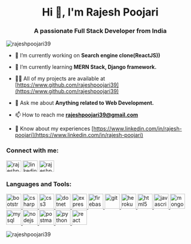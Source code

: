 <h1 align="center">Hi 👋, I'm Rajesh Poojari</h1>
<h3 align="center">A passionate Full Stack Developer from India</h3>

<p align="left"> <img src="https://komarev.com/ghpvc/?username=rajeshpoojari39&label=Profile%20views&color=0e75b6&style=flat" alt="rajeshpoojari39" /> </p>

- 🔭 I’m currently working on **Search engine clone(ReactJS))**

- 🌱 I’m currently learning **MERN Stack, Django framework.**

- 👨‍💻 All of my projects are available at [https://www.github.com/rajeshpoojari39](https://www.github.com/rajeshpoojari39)

- 💬 Ask me about **Anything related to Web Development.**

- 📫 How to reach me **rajeshpoojari39@gmail.com**

- 📄 Know about my experiences [https://www.linkedin.com/in/rajesh-poojari](https://www.linkedin.com/in/rajesh-poojari)

<h3 align="left">Connect with me:</h3>
<p align="left">
<a href="https://codepen.io/rajeshpoojari39" target="blank"><img align="center" src="https://cdn.jsdelivr.net/npm/simple-icons@3.0.1/icons/codepen.svg" alt="rajeshpoojari39" height="30" width="40" /></a>
<a href="https://linkedin.com/in/rajesh-poojari" target="blank"><img align="center" src="https://cdn.jsdelivr.net/npm/simple-icons@3.0.1/icons/linkedin.svg" alt="linkedin.com/in/rajesh-poojari" height="30" width="40" /></a>
<a href="https://instagram.com/rajeshpoojari39" target="blank"><img align="center" src="https://cdn.jsdelivr.net/npm/simple-icons@3.0.1/icons/instagram.svg" alt="rajeshpoojari39" height="30" width="40" /></a>
</p>

<h3 align="left">Languages and Tools:</h3>
<p align="left"> <a href="https://getbootstrap.com" target="_blank"> <img src="https://devicons.github.io/devicon/devicon.git/icons/bootstrap/bootstrap-plain.svg" alt="bootstrap" width="40" height="40"/> </a> <a href="https://www.w3schools.com/cs/" target="_blank"> <img src="https://devicons.github.io/devicon/devicon.git/icons/csharp/csharp-original.svg" alt="csharp" width="40" height="40"/> </a> <a href="https://www.w3schools.com/css/" target="_blank"> <img src="https://devicons.github.io/devicon/devicon.git/icons/css3/css3-original-wordmark.svg" alt="css3" width="40" height="40"/> </a> <a href="https://dotnet.microsoft.com/" target="_blank"> <img src="https://devicons.github.io/devicon/devicon.git/icons/dot-net/dot-net-original-wordmark.svg" alt="dotnet" width="40" height="40"/> </a> <a href="https://expressjs.com" target="_blank"> <img src="https://devicons.github.io/devicon/devicon.git/icons/express/express-original-wordmark.svg" alt="express" width="40" height="40"/> </a> <a href="https://firebase.google.com/" target="_blank"> <img src="https://www.vectorlogo.zone/logos/firebase/firebase-icon.svg" alt="firebase" width="40" height="40"/> </a> <a href="https://git-scm.com/" target="_blank"> <img src="https://www.vectorlogo.zone/logos/git-scm/git-scm-icon.svg" alt="git" width="40" height="40"/> </a> <a href="https://heroku.com" target="_blank"> <img src="https://www.vectorlogo.zone/logos/heroku/heroku-icon.svg" alt="heroku" width="40" height="40"/> </a> <a href="https://www.w3.org/html/" target="_blank"> <img src="https://devicons.github.io/devicon/devicon.git/icons/html5/html5-original-wordmark.svg" alt="html5" width="40" height="40"/> </a> <a href="https://developer.mozilla.org/en-US/docs/Web/JavaScript" target="_blank"> <img src="https://devicons.github.io/devicon/devicon.git/icons/javascript/javascript-original.svg" alt="javascript" width="40" height="40"/> </a> <a href="https://www.mongodb.com/" target="_blank"> <img src="https://devicons.github.io/devicon/devicon.git/icons/mongodb/mongodb-original-wordmark.svg" alt="mongodb" width="40" height="40"/> </a> <a href="https://www.mysql.com/" target="_blank"> <img src="https://devicons.github.io/devicon/devicon.git/icons/mysql/mysql-original-wordmark.svg" alt="mysql" width="40" height="40"/> </a> <a href="https://nodejs.org" target="_blank"> <img src="https://devicons.github.io/devicon/devicon.git/icons/nodejs/nodejs-original-wordmark.svg" alt="nodejs" width="40" height="40"/> </a> <a href="https://postman.com" target="_blank"> <img src="https://www.vectorlogo.zone/logos/getpostman/getpostman-icon.svg" alt="postman" width="40" height="40"/> </a> <a href="https://www.python.org" target="_blank"> <img src="https://devicons.github.io/devicon/devicon.git/icons/python/python-original.svg" alt="python" width="40" height="40"/> </a> <a href="https://reactjs.org/" target="_blank"> <img src="https://devicons.github.io/devicon/devicon.git/icons/react/react-original-wordmark.svg" alt="react" width="40" height="40"/> </a> </p>

<p><img align="center" src="https://github-readme-stats.vercel.app/api/top-langs?username=rajeshpoojari39&show_icons=true&locale=en&layout=compact" alt="rajeshpoojari39" /></p>
